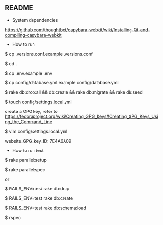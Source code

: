 ## README

* System dependencies

https://github.com/thoughtbot/capybara-webkit/wiki/Installing-Qt-and-compiling-capybara-webkit

* How to run

$ cp .versions.conf.example .versions.conf

$ cd .

$ cp .env.example .env

$ cp config/database.yml.example config/database.yml

$ rake db:drop:all && db:create && rake db:migrate && rake db:seed

$ touch config/settings.local.yml

create a GPG key, refer to https://fedoraproject.org/wiki/Creating_GPG_Keys#Creating_GPG_Keys_Using_the_Command_Line

$ vim config/settings.local.yml

website_GPG_key_ID: 7E4A6A09

* How to run test

$ rake parallel:setup

$ rake parallel:spec

or

$ RAILS_ENV=test rake db:drop

$ RAILS_ENV=test rake db:create

$ RAILS_ENV=test rake db:schema:load

$ rspec






